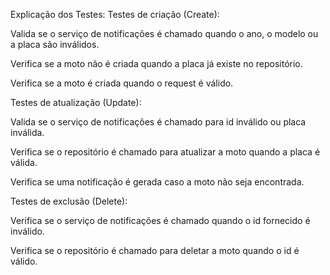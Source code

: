 Explicação dos Testes:
Testes de criação (Create):

Valida se o serviço de notificações é chamado quando o ano, o modelo ou a placa são inválidos.

Verifica se a moto não é criada quando a placa já existe no repositório.

Verifica se a moto é criada quando o request é válido.

Testes de atualização (Update):

Valida se o serviço de notificações é chamado para id inválido ou placa inválida.

Verifica se o repositório é chamado para atualizar a moto quando a placa é válida.

Verifica se uma notificação é gerada caso a moto não seja encontrada.

Testes de exclusão (Delete):

Verifica se o serviço de notificações é chamado quando o id fornecido é inválido.

Verifica se o repositório é chamado para deletar a moto quando o id é válido.